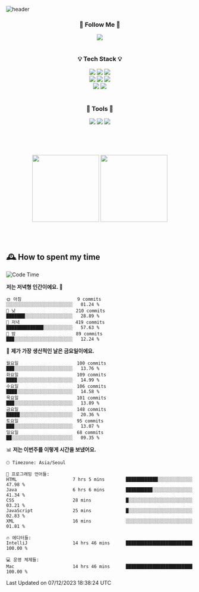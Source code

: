 ![header](https://capsule-render.vercel.app/api?type=waving&color=0:FFE29F,50:FFA99F,100:FF719A&height=300&fontAlignY=40&section=header&text=sung%20eun&fontSize=80&fontColor=FFFFFF)

<div align="center">
	<h3>🐹  Follow Me  🐹</h3>
	<a href="https://velog.io/@saeun05" target="_blank"><img src="https://img.shields.io/badge/Velog-20C997?style=flat&logo=velog&logoColor=white"/></a><br><br>
	<h3>💡  Tech Stack  💡</h3>
	<img src="https://img.shields.io/badge/Java-0078D4?style=flat"/>
	<img src="https://img.shields.io/badge/Spring-6DB33F?style=flat&logo=spring&logoColor=white"/>
	<img src="https://img.shields.io/badge/SpringBoot-6DB33F?style=flat&logo=springboot&logoColor=white"/><br>
	<img src="https://img.shields.io/badge/HTML5-E34F26?style=flat&logo=html5&logoColor=white"/>
	<img src="https://img.shields.io/badge/CSS3-1572B6?style=flat&logo=css3&logoColor=white"/>
	<img src="https://img.shields.io/badge/jQuery-0769AD?style=flat&logo=jquery&logoColor=white"/><br>
	<img src="https://img.shields.io/badge/MySQL-4479A1?style=flat&logo=mysql&logoColor=white"/>
	<img src="https://img.shields.io/badge/oracle-F80000?style=flat&logo=oracle&logoColor=white"/><br><br>
	<h3>🔦  Tools  🔦</h3>
	<img src="https://img.shields.io/badge/intelliJ IDEA-000000?style=flat&logo=intellijidea&logoColor=white"/>
	<img src="https://img.shields.io/badge/Notion-F9DC3E?style=flat&logo=notion&logoColor=white"/>
	<img src="https://img.shields.io/badge/Git-F05032?style=flat&logo=git&logoColor=white"/><br><br>
</div>

<br><br>

<div align="center">
  <img style="height:180px" src="https://github-readme-stats.vercel.app/api?username=sungeunn&show_icons=true&theme=omni&locale=kr"/>
  <img style="height:180px" src="https://github-readme-stats.vercel.app/api/top-langs/?username=sungeunn&theme=omni&layout=compact&locale=kr"/>
</div>

<br><br>

## 🕰 How to spent my time
<!--START_SECTION:waka-->
![Code Time](http://img.shields.io/badge/Code%20Time-310%20hrs%2012%20mins-blue)

**저는 저녁형 인간이에요. 🦉** 

```text
🌞 아침                     9 commits           ░░░░░░░░░░░░░░░░░░░░░░░░░   01.24 % 
🌆 낮　                     210 commits         ███████░░░░░░░░░░░░░░░░░░   28.89 % 
🌃 저녁                     419 commits         ██████████████░░░░░░░░░░░   57.63 % 
🌙 밤　                     89 commits          ███░░░░░░░░░░░░░░░░░░░░░░   12.24 % 
```
📅 **제가 가장 생산적인 날은 금요일이에요.** 

```text
월요일                      100 commits         ███░░░░░░░░░░░░░░░░░░░░░░   13.76 % 
화요일                      109 commits         ████░░░░░░░░░░░░░░░░░░░░░   14.99 % 
수요일                      106 commits         ████░░░░░░░░░░░░░░░░░░░░░   14.58 % 
목요일                      101 commits         ███░░░░░░░░░░░░░░░░░░░░░░   13.89 % 
금요일                      148 commits         █████░░░░░░░░░░░░░░░░░░░░   20.36 % 
토요일                      95 commits          ███░░░░░░░░░░░░░░░░░░░░░░   13.07 % 
일요일                      68 commits          ██░░░░░░░░░░░░░░░░░░░░░░░   09.35 % 
```


📊 **저는 이번주를 이렇게 시간을 보냈어요.** 

```text
🕑︎ Timezone: Asia/Seoul

💬 프로그래밍 언어들: 
HTML                     7 hrs 5 mins        ████████████░░░░░░░░░░░░░   47.98 % 
Java                     6 hrs 6 mins        ██████████░░░░░░░░░░░░░░░   41.34 % 
CSS                      28 mins             █░░░░░░░░░░░░░░░░░░░░░░░░   03.21 % 
JavaScript               25 mins             █░░░░░░░░░░░░░░░░░░░░░░░░   02.83 % 
XML                      16 mins             ░░░░░░░░░░░░░░░░░░░░░░░░░   01.81 % 

🔥 에디터들: 
IntelliJ                 14 hrs 46 mins      █████████████████████████   100.00 % 

💻 운영 체제들: 
Mac                      14 hrs 46 mins      █████████████████████████   100.00 % 
```


 Last Updated on 07/12/2023 18:38:24 UTC
<!--END_SECTION:waka-->
